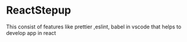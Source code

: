 # ReactStepup
This consist of features like prettier ,eslint, babel in vscode that helps to develop app in react
